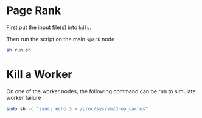 # Page Rank

First put the input file(s) into `hdfs`.

Then run the script on the main `spark` node
```bash
sh run.sh
```

# Kill a Worker

On one of the worker nodes, the following command can be run to simulate worker failure
```bash
sudo sh -c "sync; echo 3 > /proc/sys/vm/drop_caches"
```
